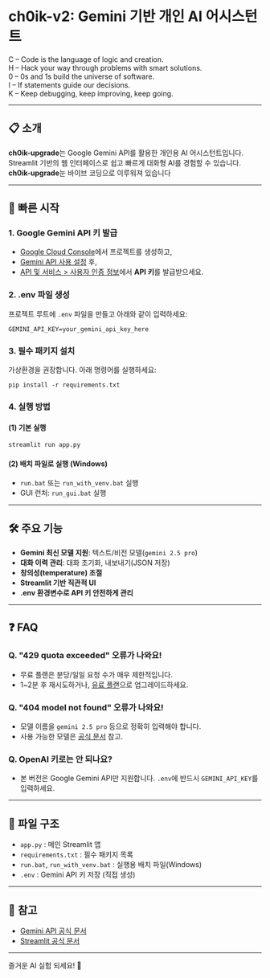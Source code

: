 # ch0ik-v2: Gemini 기반 개인 AI 어시스턴트

C – Code is the language of logic and creation.  
H – Hack your way through problems with smart solutions.  
0 – 0s and 1s build the universe of software.  
I – If statements guide our decisions.  
K – Keep debugging, keep improving, keep going.

---

## 📋 소개

**ch0ik-upgrade**는 Google Gemini API를 활용한 개인용 AI 어시스턴트입니다. Streamlit 기반의 웹 인터페이스로 쉽고 빠르게 대화형 AI를 경험할 수 있습니다.
**ch0ik-upgrade**눈 바이브 코딩으로 이루워져 있습니다

---

## 🚀 빠른 시작

### 1. Google Gemini API 키 발급

- [Google Cloud Console](https://console.cloud.google.com/)에서 프로젝트를 생성하고,
- [Gemini API 사용 설정](https://console.cloud.google.com/ai/generative-language/api) 후,
- [API 및 서비스 > 사용자 인증 정보](https://console.cloud.google.com/apis/credentials)에서 **API 키**를 발급받으세요.

### 2. .env 파일 생성

프로젝트 루트에 `.env` 파일을 만들고 아래와 같이 입력하세요:

```
GEMINI_API_KEY=your_gemini_api_key_here
```

### 3. 필수 패키지 설치

가상환경을 권장합니다. 아래 명령어를 실행하세요:

```
pip install -r requirements.txt
```

### 4. 실행 방법

#### (1) 기본 실행

```
streamlit run app.py
```

#### (2) 배치 파일로 실행 (Windows)

- `run.bat` 또는 `run_with_venv.bat` 실행
- GUI 런처: `run_gui.bat` 실행

---

## 🛠️ 주요 기능

- **Gemini 최신 모델 지원**: 텍스트/비전 모델(`gemini 2.5 pro`)
- **대화 이력 관리**: 대화 초기화, 내보내기(JSON 저장)
- **창의성(temperature) 조절**
- **Streamlit 기반 직관적 UI**
- **.env 환경변수로 API 키 안전하게 관리**

---

## ❓ FAQ

### Q. "429 quota exceeded" 오류가 나와요!

- 무료 플랜은 분당/일일 요청 수가 매우 제한적입니다.
- 1~2분 후 재시도하거나, [유료 플랜](https://console.cloud.google.com/billing)으로 업그레이드하세요.

### Q. "404 model not found" 오류가 나와요!

- 모델 이름을 `gemini 2.5 pro` 등으로 정확히 입력해야 합니다.
- 사용 가능한 모델은 [공식 문서](https://ai.google.dev/gemini-api/docs/models) 참고.

### Q. OpenAI 키로는 안 되나요?

- 본 버전은 Google Gemini API만 지원합니다. `.env`에 반드시 `GEMINI_API_KEY`를 입력하세요.

---

## 📂 파일 구조

- `app.py` : 메인 Streamlit 앱
- `requirements.txt` : 필수 패키지 목록
- `run.bat`, `run_with_venv.bat` : 실행용 배치 파일(Windows)
- `.env` : Gemini API 키 저장 (직접 생성)

---

## 📝 참고

- [Gemini API 공식 문서](https://ai.google.dev/gemini-api/docs)
- [Streamlit 공식 문서](https://docs.streamlit.io/)

---

즐거운 AI 실험 되세요! 🚀
